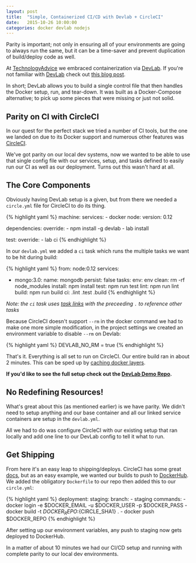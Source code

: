 ```yaml
---
layout: post
title:  "Simple, Containerized CI/CD with Devlab + CircleCI"
date:   2015-10-26 10:00:00
categories: docker devlab nodejs
---
```


Parity is important; not only in ensuring all of your environments are going to always run the same, but it can be a time-saver and prevent duplication of build/deploy code as well.

At [TechnologyAdvice](http://www.technologyadvice.com) we embraced containerization via [DevLab](https://github.com/TechnologyAdvice/DevLab). If you're not familiar with [DevLab](https://github.com/TechnologyAdvice/DevLab) check out [this blog post](http://blog.fluidbyte.net/containerize-your-local-dev-in-minutes-with-devlab/).

In short; DevLab allows you to build a single control file that then handles the Docker setup, run, and tear-down. It was built as a Docker-Compose alternative; to pick up some pieces that were missing or just not solid.

## Parity on CI with CircleCI

In our quest for the perfect stack we tried a number of CI tools, but the one we landed on due to its Docker support and numerous other features was [CircleCI](https://circleci.com/).

We've got parity on our local dev systems, now we wanted to be able to use that single config file with our services, setup, and tasks defined to easily run our CI as well as our deployment. Turns out this wasn't hard at all.

## The Core Components

Obviously having DevLab setup is a given, but from there we needed a `circle.yml` file for CircleCI to do its thing.

{% highlight yaml %}
machine:
  services:
    - docker
  node:
    version: 0.12

dependencies:
  override:
    - npm install -g devlab
    - lab install

test:
  override:
    - lab ci
{% endhighlight %}

In our `devlab.yml` we added a `ci` task which runs the multiple tasks we want to be hit during build:

{% highlight yaml %}
from: node:0.12
services:
  - mongo:3.0:
      name: mongodb
      persist: false
tasks:
  env: env
  clean: rm -rf node_modules
  install: npm install
  test: npm run test
  lint: npm run lint
  build: npm run build
  ci: .lint .test .build
{% endhighlight %}

*Note: the `ci` task uses [task links](https://github.com/TechnologyAdvice/DevLab#running-multiple-tasks) with the preceeding `.` to reference other tasks*

Because CircleCI doesn't support `--rm` in the docker command we had to make one more simple modification, in the project settings we created an environment variable to disable `--rm` on Devlab:

{% highlight yaml %}
DEVLAB_NO_RM = true
{% endhighlight %}

That's it. Everything is all set to run on CircleCI. Our entire build ran in about 2 minutes. This can be sped up by [caching docker layers](https://circleci.com/docs/docker#caching-docker-layers).

**If you'd like to see the full setup check out the [DevLab Demo Repo](https://github.com/TechnologyAdvice/DevLab-Demo).**

## No Redefining Resources!

What's great about this (as mentioned earlier) is we have parity. We didn't need to setup anything and our base container and all our linked service containers are setup in the `devlab.yml`.

All we had to do was configure CircleCI with our existing setup that ran locally and add one line to our DevLab config to tell it what to run.

## Get Shipping

From here it's an easy leap to shipping/deploys. CircleCI has some great [docs](https://circleci.com/docs), but as an easy example, we wanted our builds to push to [DockerHub](http://hub.docker.com). We added the obligatory `Dockerfile` to our repo then added this to our `circle.yml`:

{% highlight yaml %}
deployment:
  staging:
    branch:
      - staging
    commands:
      - docker login -e $DOCKER_EMAIL -u $DOCKER_USER -p $DOCKER_PASS
      - docker build -t $DOCKER_REPO:${CIRCLE_SHA1} .
      - docker push $DOCKER_REPO
{% endhighlight %}

After setting up our environment variables, any push to staging now gets deployed to DockerHub.

In a matter of about 10 minutes we had our CI/CD setup and running with complete parity to our local dev environments.